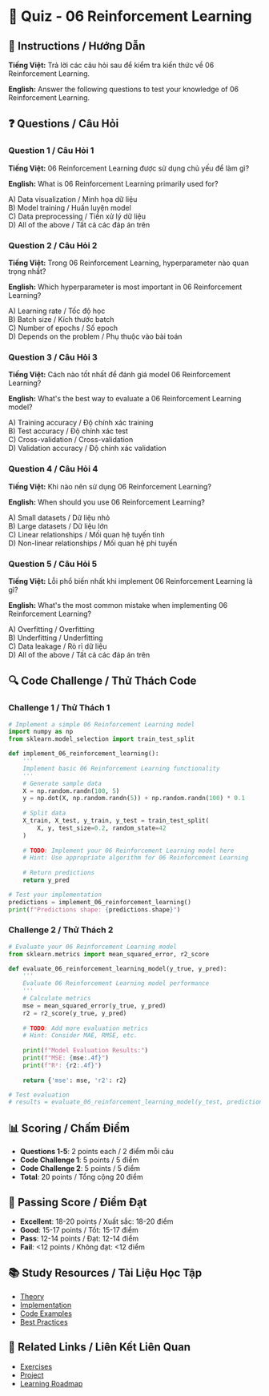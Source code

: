 # 🧠 Quiz - 06 Reinforcement Learning

## 📝 Instructions / Hướng Dẫn

**Tiếng Việt:** Trả lời các câu hỏi sau để kiểm tra kiến thức về 06 Reinforcement Learning.

**English:** Answer the following questions to test your knowledge of 06 Reinforcement Learning.

## ❓ Questions / Câu Hỏi

### Question 1 / Câu Hỏi 1
**Tiếng Việt:** 06 Reinforcement Learning được sử dụng chủ yếu để làm gì?

**English:** What is 06 Reinforcement Learning primarily used for?

A) Data visualization / Minh họa dữ liệu  
B) Model training / Huấn luyện model  
C) Data preprocessing / Tiền xử lý dữ liệu  
D) All of the above / Tất cả các đáp án trên

### Question 2 / Câu Hỏi 2
**Tiếng Việt:** Trong 06 Reinforcement Learning, hyperparameter nào quan trọng nhất?

**English:** Which hyperparameter is most important in 06 Reinforcement Learning?

A) Learning rate / Tốc độ học  
B) Batch size / Kích thước batch  
C) Number of epochs / Số epoch  
D) Depends on the problem / Phụ thuộc vào bài toán

### Question 3 / Câu Hỏi 3
**Tiếng Việt:** Cách nào tốt nhất để đánh giá model 06 Reinforcement Learning?

**English:** What's the best way to evaluate a 06 Reinforcement Learning model?

A) Training accuracy / Độ chính xác training  
B) Test accuracy / Độ chính xác test  
C) Cross-validation / Cross-validation  
D) Validation accuracy / Độ chính xác validation

### Question 4 / Câu Hỏi 4
**Tiếng Việt:** Khi nào nên sử dụng 06 Reinforcement Learning?

**English:** When should you use 06 Reinforcement Learning?

A) Small datasets / Dữ liệu nhỏ  
B) Large datasets / Dữ liệu lớn  
C) Linear relationships / Mối quan hệ tuyến tính  
D) Non-linear relationships / Mối quan hệ phi tuyến

### Question 5 / Câu Hỏi 5
**Tiếng Việt:** Lỗi phổ biến nhất khi implement 06 Reinforcement Learning là gì?

**English:** What's the most common mistake when implementing 06 Reinforcement Learning?

A) Overfitting / Overfitting  
B) Underfitting / Underfitting  
C) Data leakage / Rò rỉ dữ liệu  
D) All of the above / Tất cả các đáp án trên

## 🔍 Code Challenge / Thử Thách Code

### Challenge 1 / Thử Thách 1
```python
# Implement a simple 06 Reinforcement Learning model
import numpy as np
from sklearn.model_selection import train_test_split

def implement_06_reinforcement_learning():
    '''
    Implement basic 06 Reinforcement Learning functionality
    '''
    # Generate sample data
    X = np.random.randn(100, 5)
    y = np.dot(X, np.random.randn(5)) + np.random.randn(100) * 0.1
    
    # Split data
    X_train, X_test, y_train, y_test = train_test_split(
        X, y, test_size=0.2, random_state=42
    )
    
    # TODO: Implement your 06 Reinforcement Learning model here
    # Hint: Use appropriate algorithm for 06 Reinforcement Learning
    
    # Return predictions
    return y_pred

# Test your implementation
predictions = implement_06_reinforcement_learning()
print(f"Predictions shape: {predictions.shape}")
```

### Challenge 2 / Thử Thách 2
```python
# Evaluate your 06 Reinforcement Learning model
from sklearn.metrics import mean_squared_error, r2_score

def evaluate_06_reinforcement_learning_model(y_true, y_pred):
    '''
    Evaluate 06 Reinforcement Learning model performance
    '''
    # Calculate metrics
    mse = mean_squared_error(y_true, y_pred)
    r2 = r2_score(y_true, y_pred)
    
    # TODO: Add more evaluation metrics
    # Hint: Consider MAE, RMSE, etc.
    
    print(f"Model Evaluation Results:")
    print(f"MSE: {mse:.4f}")
    print(f"R²: {r2:.4f}")
    
    return {'mse': mse, 'r2': r2}

# Test evaluation
# results = evaluate_06_reinforcement_learning_model(y_test, predictions)
```

## 📊 Scoring / Chấm Điểm

- **Questions 1-5**: 2 points each / 2 điểm mỗi câu
- **Code Challenge 1**: 5 points / 5 điểm
- **Code Challenge 2**: 5 points / 5 điểm
- **Total**: 20 points / Tổng cộng 20 điểm

## 🎯 Passing Score / Điểm Đạt

- **Excellent**: 18-20 points / Xuất sắc: 18-20 điểm
- **Good**: 15-17 points / Tốt: 15-17 điểm  
- **Pass**: 12-14 points / Đạt: 12-14 điểm
- **Fail**: <12 points / Không đạt: <12 điểm

## 📚 Study Resources / Tài Liệu Học Tập

- [Theory](./THEORY_06_reinforcement_learning.md)
- [Implementation](./IMPLEMENTATION_06_reinforcement_learning.md)
- [Code Examples](./CODE_EXAMPLES_06_reinforcement_learning.md)
- [Best Practices](./BEST_PRACTICES_06_reinforcement_learning.md)

## 🔗 Related Links / Liên Kết Liên Quan

- [Exercises](./EXERCISES_06_reinforcement_learning.md)
- [Project](./PROJECT_06_reinforcement_learning.md)
- [Learning Roadmap](./LEARNING_ROADMAP_06_reinforcement_learning.md)
